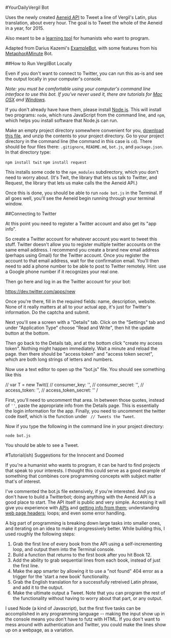 #YourDailyVergil Bot

Uses the newly created [Aeneid API](http://aeneid.eu/api/)
to Tweet a line of Vergil's Latin, plus translation, about every hour.
The goal is to Tweet the whole of the Aeneid in a year, for 2015.

Also meant to be a [learning tool](https://github.com/risatrix/yourdailyvergil#tutorialish-suggestions)
for humanists who want to program.

Adapted from Darius Kazemi's [ExampleBot](https://github.com/dariusk/examplebot),
with some features from his [MetaphorAMinute](https://github.com/dariusk/metaphor-a-minute) Bot.

##How to Run VergilBot Locally

Even if you don't want to connect to Twitter, you can run this as-is and see the output
locally in your computer's console.

_Note: you must be comfortable using your computer's command line interface to use this bot.
If you've never used it, there are tutorials for [Mac OSX](http://blog.teamtreehouse.com/introduction-to-the-mac-os-x-command-line)
and [Windows](http://www.bleepingcomputer.com/tutorials/windows-command-prompt-introduction/)._

If you don't already have have them, please install [Node.js](http://nodejs.org/).
This will install two programs: `node`, which runs JavaScript from the command line,
and `npm`, which helps you install software that Node.js can run.

Make an empty project directory somewhere convenient for you,
[download this file](https://github.com/risatrix/yourdailyvergil/archive/master.zip),
and unzip the contents to your project directory. Go to your project directory in the command line
(the command in this case is `cd`). There should be four files there: `.gitignore`, `README.md`, `bot.js`, and `package.json`.
In that directory type:

`npm install twit`
`npm install request`

This installs some code to the `npm_modules` subdirectory, which you don't need to worry about.
(It's Twit, the library that lets us talk to Twitter, and Request, the library that lets us make
calls the the Aeneid API.)

Once this is done, you should be able to run `node bot.js` in the Terminal.
If all goes well, you'll see the Aeneid begin running through your terminal window.

##Connecting to Twitter

At this point you need to register a Twitter account and also get its "app info".

So create a Twitter account for whatever account you want to tweet this stuff. Twitter doesn't allow you to register multiple twitter accounts on the same email address. I recommend you create a brand new email address (perhaps using Gmail) for the Twitter account. Once you register the account to that email address, wait for the confirmation email.
You'll then need to add a phone number to be able to post to Twitter remotely. Hint: use a
Google phone number if it recognizes your real one.

Then go here and log in as the Twitter account for your bot:

https://dev.twitter.com/apps/new

Once you're there, fill in the required fields: name, description, website. None of it really matters at all to your actual app, it's just for Twitter's information. Do the captcha and submit.

Next you'll see a screen with a "Details" tab. Click on the "Settings" tab and under "Application Type" choose "Read and Write", then hit the update button at the bottom.

Then go back to the Details tab, and at the bottom click "create my access token". Nothing might happen immediately. Wait a minute and reload the page. then there should be "access token" and "access token secret", which are both long strings of letters and numbers.

Now use a text editor to open up the "bot.js" file. You should see something like this

// var T = new Twit({
// consumer_key: '',
// consumer_secret: '',
// access_token: '',
// access_token_secret: ''
/

First, you'll need to uncomment that area.
In between those quotes, instead of `''`, paste the appropriate info from the Details page. This is essentially the login information for the app.
Finally, you need to uncomment the twitter code itself, which is the function under ` // Tweets the Tweet`.


Now if you type the following in the command line in your project directory:

`node bot.js`

You should be able to see a Tweet.

#Tutorial(ish) Suggestions for the Innocent and Doomed

If you're a humanist who wants to program, it can be hard to find projects
that speak to your interests. I thought this could serve as a good example
of something that combines core programming concepts with subject matter that's
of interest.

I've commented the bot.js file extensively, if you're interested.
And you don't have to build a Twitterbot; doing anything with the Aeneid API
is a good place to start. The API itself is public and very simple.
Accessing it will give you experience with [APIs](http://skillcrush.com/2012/07/04/api-2/)
 and [getting info from them](http://themarklee.com/2014/04/03/pulling-json-data-open-data-api/);
 understanding [web page headers](http://code.tutsplus.com/tutorials/http-headers-for-dummies--net-8039);
loops; and even some error handling.

A big part of programming is breaking down large tasks into smaller ones,
and iterating on an idea to make it progressively better. While building this,
I used roughly the following steps:

1. Grab the first line of every book from the API using a self-incrementing loop,
and output them into the Terminal console.
2. Build a function that returns to the first book after you hit Book 12.
3. Add the ability to grab sequential lines from each book, instead of just the first line.
4. Make the app smarter by allowing it to use a "not found" 404 error
as a trigger for the 'start a new book' functionality.
5. Grab the English translation for a successfully retreived Latin phrase,
and add it to the output.
6. Make the ultimate output a Tweet. Note that you can program the rest
of the functionality without having to worry about that part, or any output.

I used Node (a kind of Javascript), but the first five tasks can be accomplished
in any programming language -- making the input show up in the console means you don't have to futz with HTML.
If you don't want to mess around with authentication and Twitter, you could make
the lines show up on a webpage, as a variation.
